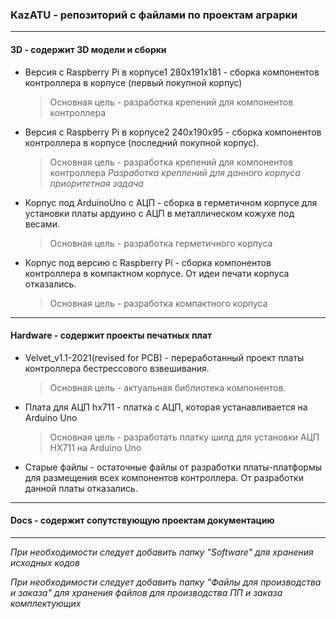 ### KazATU - репозиторий с файлами по проектам аграрки
---------------------------------------------------------

#### 3D - содержит 3D модели и сборки
* Версия с Raspberry Pi в корпусе1 280х191х181 - сборка компонентов контроллера в корпусе (первый покупной корпус)
    >Основная цель - разработка крепений для компонентов контроллера

* Версия с Raspberry Pi в корпусе2 240х190х95 - сборка компонентов контроллера в корпусе (последний покупной корпус).
    >Основная цель - разработка крепений для компонентов контроллера
 *Разработка креплений для данного корпуса приоритетная задача*
 
 * Корпус под ArduinoUno с АЦП - сборка в герметичном корпусе для установки платы ардуино с АЦП в металлическом кожухе под весами. 
    >Основная цель - разработка герметичного корпуса

 * Корпус под версию с Raspberry Pi - сборка компонентов контроллера в компактном корпусе. От идеи печати корпуса отказались. 
    >Основная цель - разработка компактного корпуса

---------------------------------------------------------
#### Hardware - содержит проекты печатных плат
* Velvet_v1.1-2021(revised for PCB) - переработанный проект платы контроллера бестрессового взвешивания. 
    >Основная цель - актуальная библиотека компонентов. 

* Плата для АЦП hx711 - платка с АЦП, которая устанавливается на Arduino Uno
    >Основная цель - разработать платку шилд для установки АЦП HX711 на Arduino Uno

* Старые файлы - остаточные файлы от разработки платы-платформы для размещения всех компонентов контроллера. От разработки данной платы отказались. 
---------------------------------------------------------
#### Docs - содержит сопутствующую проектам документацию

---------------------------------------------------------
*При необходимости следует добавить папку "Software" для хранения исходных кодов*

*При необходимости следует добавить папку "Файлы для производства и заказа" для хранения файлов для производства ПП и заказа комплектующих*
